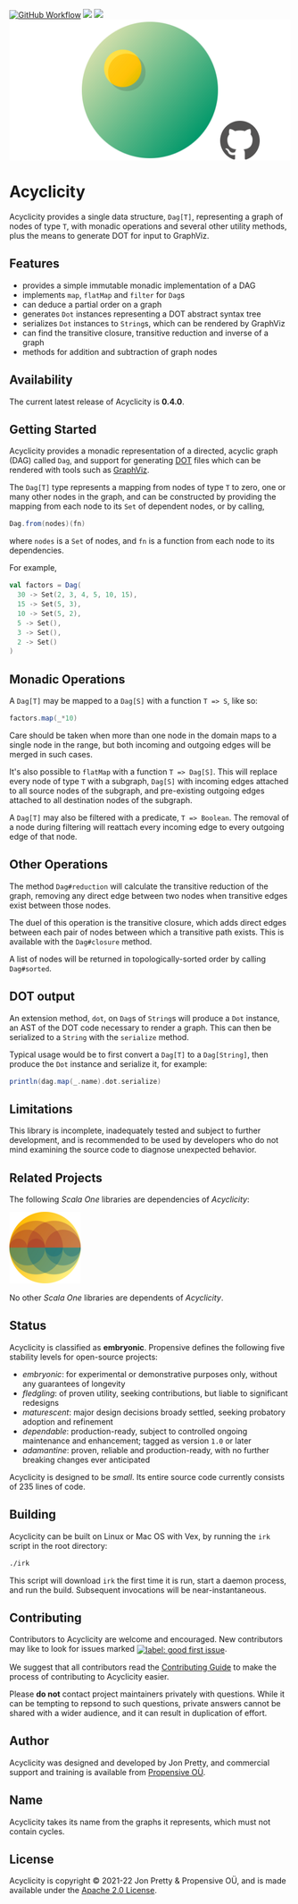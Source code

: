 [<img alt="GitHub Workflow" src="https://img.shields.io/github/workflow/status/propensive/acyclicity/Build/main?style=for-the-badge" height="24">](https://github.com/propensive/acyclicity/actions)
[<img src="https://img.shields.io/maven-central/v/com.propensive/acyclicity-core?color=2465cd&style=for-the-badge" height="24">](https://search.maven.org/artifact/com.propensive/acyclicity-core)
[<img src="https://img.shields.io/discord/633198088311537684?color=8899f7&label=DISCORD&style=for-the-badge" height="24">](https://discord.gg/v7CjtbnwDq)
<img src="/doc/images/github.png" valign="middle">

# Acyclicity

Acyclicity provides a single data structure, `Dag[T]`, representing a graph of
nodes of type `T`, with monadic operations and several other utility methods,
plus the means to generate DOT for input to GraphViz.

## Features

- provides a simple immutable monadic implementation of a DAG
- implements `map`, `flatMap` and `filter` for `Dag`s
- can deduce a partial order on a graph
- generates `Dot` instances representing a DOT abstract syntax tree
- serializes `Dot` instances to `String`s, which can be rendered by GraphViz
- can find the transitive closure, transitive reduction and inverse of a graph
- methods for addition and subtraction of graph nodes


## Availability

The current latest release of Acyclicity is __0.4.0__.

## Getting Started

Acyclicity provides a monadic representation of a directed, acyclic graph (DAG) called `Dag`, and support for
generating [DOT](https://bit.ly/3vFumLW) files which can be rendered with tools such as
[GraphViz](https://graphviz.org/).

The `Dag[T]` type represents a mapping from nodes of type `T` to zero, one or many other nodes in the graph, and
can be constructed by providing the mapping from each node to its `Set` of dependent nodes, or by calling,
```scala
Dag.from(nodes)(fn)
```
where `nodes` is a `Set` of nodes, and `fn` is a function from each node to its dependencies.

For example,
```scala
val factors = Dag(
  30 -> Set(2, 3, 4, 5, 10, 15),
  15 -> Set(5, 3),
  10 -> Set(5, 2),
  5 -> Set(),
  3 -> Set(),
  2 -> Set()
)
```

## Monadic Operations

A `Dag[T]` may be mapped to a `Dag[S]` with a function `T => S`, like so:
```scala
factors.map(_*10)
```

Care should be taken when more than one node in the domain maps to a single node in the range, but both incoming
and outgoing edges will be merged in such cases.

It's also possible to `flatMap` with a function `T => Dag[S]`. This will replace every node of type `T` with a
subgraph, `Dag[S]` with incoming edges attached to all source nodes of the subgraph, and pre-existing outgoing
edges attached to all destination nodes of the subgraph.

A `Dag[T]` may also be filtered with a predicate, `T => Boolean`. The removal of a node during filtering will
reattach every incoming edge to every outgoing edge of that node.

## Other Operations

The method `Dag#reduction` will calculate the transitive reduction of the graph, removing any direct edge
between two nodes when transitive edges exist between those nodes.

The duel of this operation is the transitive closure, which adds direct edges between each pair of nodes between
which a transitive path exists. This is available with the `Dag#closure` method.

A list of nodes will be returned in topologically-sorted order by calling `Dag#sorted`.

## DOT output

An extension method, `dot`, on `Dag`s of `String`s will produce a `Dot` instance, an AST of the DOT code
necessary to render a graph. This can then be serialized to a `String` with the `serialize` method.

Typical usage would be to first convert a `Dag[T]` to a `Dag[String]`, then produce the `Dot` instance and
serialize it, for example:
```scala
println(dag.map(_.name).dot.serialize)
```

## Limitations

This library is incomplete, inadequately tested and subject to further development, and is recommended to be
used by developers who do not mind examining the source code to diagnose unexpected behavior.


## Related Projects

The following _Scala One_ libraries are dependencies of _Acyclicity_:

[![Gossamer](https://github.com/propensive/gossamer/raw/main/doc/images/128x128.png)](https://github.com/propensive/gossamer/) &nbsp;

No other _Scala One_ libraries are dependents of _Acyclicity_.

## Status

Acyclicity is classified as __embryonic__. Propensive defines the following five stability levels for open-source projects:

- _embryonic_: for experimental or demonstrative purposes only, without any guarantees of longevity
- _fledgling_: of proven utility, seeking contributions, but liable to significant redesigns
- _maturescent_: major design decisions broady settled, seeking probatory adoption and refinement
- _dependable_: production-ready, subject to controlled ongoing maintenance and enhancement; tagged as version `1.0` or later
- _adamantine_: proven, reliable and production-ready, with no further breaking changes ever anticipated

Acyclicity is designed to be _small_. Its entire source code currently consists of 235 lines of code.

## Building

Acyclicity can be built on Linux or Mac OS with Vex, by running the `irk` script in the root directory:
```sh
./irk
```

This script will download `irk` the first time it is run, start a daemon process, and run the build. Subsequent
invocations will be near-instantaneous.

## Contributing

Contributors to Acyclicity are welcome and encouraged. New contributors may like to look for issues marked
<a href="https://github.com/propensive/acyclicity/labels/good%20first%20issue"><img alt="label: good first issue"
src="https://img.shields.io/badge/-good%20first%20issue-67b6d0.svg" valign="middle"></a>.

We suggest that all contributors read the [Contributing Guide](/contributing.md) to make the process of
contributing to Acyclicity easier.

Please __do not__ contact project maintainers privately with questions. While it can be tempting to repsond to
such questions, private answers cannot be shared with a wider audience, and it can result in duplication of
effort.

## Author

Acyclicity was designed and developed by Jon Pretty, and commercial support and training is available from
[Propensive O&Uuml;](https://propensive.com/).



## Name

Acyclicity takes its name from the graphs it represents, which must not contain cycles.

## License

Acyclicity is copyright &copy; 2021-22 Jon Pretty & Propensive O&Uuml;, and is made available under the
[Apache 2.0 License](/license.md).
